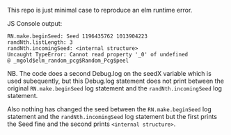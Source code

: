 This repo is just minimal case to reproduce an elm runtime error.


JS Console output:

    RN.make.beginSeed: Seed 1196435762 1013904223
    randNth.listLength: 3
    randNth.incomingSeed: <internal structure>
    Uncaught TypeError: Cannot read property '_0' of undefined
    @ _mgold$elm_random_pcg$Random_Pcg$peel


NB. The code does a second Debug.log on the seedX variable which is used
subequently, but this Debug.log statement does not print between the original
`RN.make.beginSeed` log statement and the `randNth.incomingSeed` log statement.

Also nothing has changed the seed between the `RN.make.beginSeed` log statement
and the `randNth.incomingSeed` log statement but the first prints the Seed fine
and the second prints `<internal structure>`.
